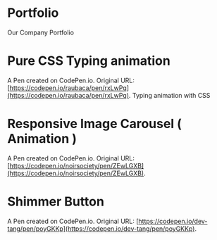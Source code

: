 # Portfolio
Our Company Portfolio

# Pure CSS Typing animation
A Pen created on CodePen.io. Original URL: [https://codepen.io/raubaca/pen/rxLwPq](https://codepen.io/raubaca/pen/rxLwPq).
Typing animation with CSS

# Responsive Image Carousel ( Animation )
A Pen created on CodePen.io. Original URL: [https://codepen.io/noirsociety/pen/ZEwLGXB](https://codepen.io/noirsociety/pen/ZEwLGXB).

# Shimmer Button
A Pen created on CodePen.io. Original URL: [https://codepen.io/dev-tang/pen/poyGKKp](https://codepen.io/dev-tang/pen/poyGKKp).
